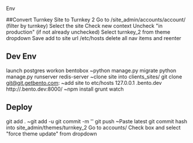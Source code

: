 Env

##Convert Turnkey Site to Turnkey 2
Go to /site_admin/accounts/account/ (filter by turnkey)
Select the site
Check new context
Uncheck "in production" (if not already unchecked)
Select turnkey_2 from theme dropdown
Save
add to site url /etc/hosts
delete all nav items and reenter

## Dev Env
launch postgres
workon bentobox
~python manage.py migrate
python manage.py runserver
redis-server
~clone site into clients_sites/
	git clone git@git.getbento.com:<site-name>
~add site to etc/hosts
	127.0.0.1 <site-name>.bento.dev
http://<site-name>.bento.dev:8000/
~npm install
grunt watch

## Deploy
git add .
~git add -u
git commit -m '<message>'
git push
~Paste latest git commit hash into site_admin/themes/turnkey_2
Go to accounts/<site-name>
Check box and select "force theme update" from dropdown
